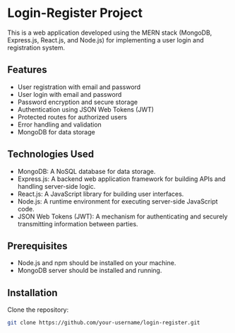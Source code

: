 # Login-Register Project

This is a web application developed using the MERN stack (MongoDB, Express.js, React.js, and Node.js) for implementing a user login and registration system.

## Features

- User registration with email and password
- User login with email and password
- Password encryption and secure storage
- Authentication using JSON Web Tokens (JWT)
- Protected routes for authorized users
- Error handling and validation
- MongoDB for data storage

## Technologies Used

- MongoDB: A NoSQL database for data storage.
- Express.js: A backend web application framework for building APIs and handling server-side logic.
- React.js: A JavaScript library for building user interfaces.
- Node.js: A runtime environment for executing server-side JavaScript code.
- JSON Web Tokens (JWT): A mechanism for authenticating and securely transmitting information between parties.

## Prerequisites

- Node.js and npm should be installed on your machine.
- MongoDB server should be installed and running.

## Installation

Clone the repository:

   ```bash
   git clone https://github.com/your-username/login-register.git
